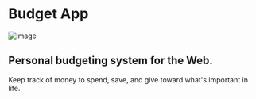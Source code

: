# Budget App

![image](https://user-images.githubusercontent.com/86040361/201489936-8e627a4b-5aff-4ca1-bf70-6e09c4aac2a6.png)

## Personal budgeting system for the Web. 

Keep track of money to spend, save, and give toward what's important in life.

